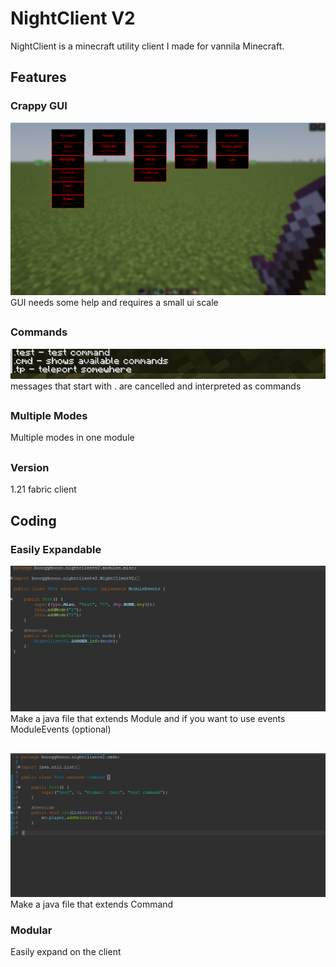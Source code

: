 # NightClient V2
NightClient is a minecraft utility client I made for vannila Minecraft.

## Features
### Crappy GUI
![gui](https://github.com/Night-Client/NightClientV2/blob/main/Screenshot%202025-01-05%20221749.png)
GUI needs some help and requires a small ui scale

##

### Commands
![commands](https://github.com/Night-Client/NightClientV2/blob/main/Screenshot%202025-01-05%20222035.png)  
messages that start with . are cancelled and interpreted as commands

##

### Multiple Modes
Multiple modes in one module

##

### Version
1.21 fabric client

## Coding

### Easily Expandable
![module example](https://github.com/Night-Client/NightClientV2/blob/main/e.png)
Make a java file that extends Module and if you want to use events ModuleEvents (optional)

##

![command example](https://github.com/Night-Client/NightClientV2/blob/main/Screenshot%202025-01-05%20223321.png)
Make a java file that extends Command

### Modular
Easily expand on the client
